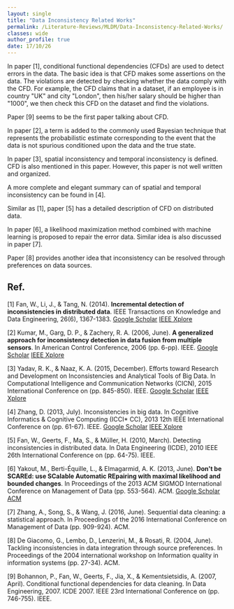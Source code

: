 ```yaml
---
layout: single
title: "Data Inconsistency Related Works"
permalink: /Literature-Reviews/MLDM/Data-Inconsistency-Related-Works/
classes: wide
author_profile: true
date: 17/10/26
---
```


[comment]: # "This is a review for data inconsistency"

In paper [1],  conditional functional dependencies (CFDs) are used to detect errors in the data. The basic idea is that CFD makes some assertions on the data. The violations are detected by checking whether the data comply with the CFD. For example, the CFD claims that in a dataset, if an employee is in country "UK" and city "London", then his/her salary should be higher than "1000", we then check this CFD on the dataset and find the violations.

Paper [9] seems to be the first paper talking about CFD.

In paper [2], a term is added to the commonly used Bayesian technique that represents the probabilistic estimate corresponding to the event that the data is not spurious conditioned upon the data and the true state.

In paper [3], spatial inconsistency and temporal inconsistency is defined. CFD is also mentioned in this paper. However, this paper is not well written and organized.

A more complete and elegant summary can of spatial and temporal inconsistency can be found in [4].

Similar as [1], paper [5] has a detailed description of CFD on distributed data.

In paper [6], a likelihood maximization method combined with machine learning is proposed to repair the error data. Similar idea is also discussed in paper [7].

Paper [8] provides another idea that inconsistency can be resolved through preferences on data sources.


## Ref.
[1] Fan, W., Li, J., & Tang, N. (2014). **Incremental detection of inconsistencies in distributed data**. IEEE Transactions on Knowledge and Data Engineering, 26(6), 1367-1383. 
[Google Scholar](https://scholar.google.com.hk/scholar?hl=zh-CN&as_sdt=0%2C5&q=Incremental+Detection+of+Inconsistencies+in+Distributed+Data&btnG=)
[IEEE Xplore](http://ieeexplore.ieee.org.ezp1.lib.umn.edu/document/6228094/)

[2] Kumar, M., Garg, D. P., & Zachery, R. A. (2006, June). **A generalized approach for inconsistency detection in data fusion from multiple sensors**. In American Control Conference, 2006 (pp. 6-pp). IEEE.
[Google Scholar](https://scholar.google.com.hk/scholar?hl=zh-CN&as_sdt=0%2C5&q=A+generalized+approach+for+inconsistency+detection+in+data+fusion+from+multiple+sensors&btnG=)
[IEEE Xplore](http://ieeexplore.ieee.org.ezp1.lib.umn.edu/stamp/stamp.jsp?arnumber=1656526)

[3] Yadav, R. K., & Naaz, K. A. (2015, December). Efforts toward Research and Development on Inconsistencies and Analytical Tools of Big Data. In Computational Intelligence and Communication Networks (CICN), 2015 International Conference on (pp. 845-850). IEEE.
[Google Scholar](https://scholar.google.com.hk/scholar?hl=zh-CN&as_sdt=0%2C5&q=Efforts+toward+Research+and+Development+on+Inconsistencies+and+Analytical+tools+of+Big+Data+&btnG=)
[IEEE Xplore](http://ieeexplore.ieee.org.ezp1.lib.umn.edu/stamp/stamp.jsp?arnumber=7546215)

[4] Zhang, D. (2013, July). Inconsistencies in big data. In Cognitive Informatics & Cognitive Computing (ICCI* CC), 2013 12th IEEE International Conference on (pp. 61-67). IEEE.
[Google Scholar](https://scholar.google.com.hk/scholar?hl=zh-CN&as_sdt=0%2C5&q=Inconsistencies+in+Big+Data+&btnG=)
[IEEE Xplore](http://ieeexplore.ieee.org.ezp1.lib.umn.edu/stamp/stamp.jsp?arnumber=6622226)

[5] Fan, W., Geerts, F., Ma, S., & Müller, H. (2010, March). Detecting inconsistencies in distributed data. In Data Engineering (ICDE), 2010 IEEE 26th International Conference on (pp. 64-75). IEEE.

[6] Yakout, M., Berti-Équille, L., & Elmagarmid, A. K. (2013, June). **Don't be SCAREd: use SCalable Automatic REpairing with maximal likelihood and bounded changes**. In Proceedings of the 2013 ACM SIGMOD International Conference on Management of Data (pp. 553-564). ACM.
[Google Scholar](https://scholar.google.com.hk/scholar?hl=zh-CN&as_sdt=0%2C5&q=Don%E2%80%99t+be+SCAREd%3A+Use+SCalable+Automatic+REpairing+with+Maximal+Likelihood+and+Bounded+Changes&btnG=)
[ACM](http://delivery.acm.org.ezp2.lib.umn.edu/10.1145/2470000/2463706/p553-yakout.pdf?ip=134.84.192.102&id=2463706&acc=ACTIVE%20SERVICE&key=70F2FDC0A279768C%2E3D342327617A783A%2E4D4702B0C3E38B35%2E4D4702B0C3E38B35&CFID=822493076&CFTOKEN=21338678&__acm__=1509013463_13d1a1a89a5ea68854da3286fd932f49#URLTOKEN#)

[7] Zhang, A., Song, S., & Wang, J. (2016, June). Sequential data cleaning: a statistical approach. In Proceedings of the 2016 International Conference on Management of Data (pp. 909-924). ACM.

[8] De Giacomo, G., Lembo, D., Lenzerini, M., & Rosati, R. (2004, June). Tackling inconsistencies in data integration through source preferences. In Proceedings of the 2004 international workshop on Information quality in information systems (pp. 27-34). ACM.

[9] Bohannon, P., Fan, W., Geerts, F., Jia, X., & Kementsietsidis, A. (2007, April). Conditional functional dependencies for data cleaning. In Data Engineering, 2007. ICDE 2007. IEEE 23rd International Conference on (pp. 746-755). IEEE.